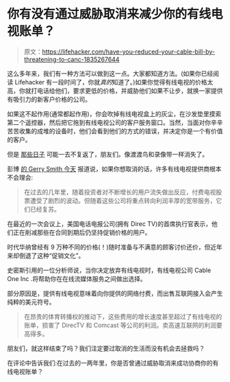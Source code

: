 # 你有没有通过威胁取消来减少你的有线电视账单？

> 原文：<https://lifehacker.com/have-you-reduced-your-cable-bill-by-threatening-to-canc-1835267644>

这么多年来，我们有一种方法可以做到这一点。大家都知道方法。(如果你已经阅读 Lifehacker 有一段时间了，你就*真的*知道了。)如果你觉得有线电视的价格太高，你就打电话给他们，要求更低的价格，并威胁他们如果不让步，就换一家提供有吸引力的新客户价格的公司。



如果这不起作用(通常都起作用)，你会吹掉有线电视盒上的灰尘，在沙发垫里摸索第二个遥控器，然后把它拖到有线电视公司的客户服务窗口。当然，当面对你辛辛苦苦收集的成堆的设备时，他们会看到他们的方式的错误，并决定你是一个有价值的客户。

但是 [那些日子](https://lifehacker.com/reduce-your-bills-by-just-asking-5127638) 可能一去不复返了，朋友们。像渡渡鸟和录像带一样消失了。

彭博 [的 Gerry Smith 今天](https://www.bloomberg.com/news/articles/2019-06-05/the-days-of-negotiating-your-way-to-a-cheap-cable-bill-are-over) 报道说，如果你想取消的话，许多有线电视提供商根本不会理会:

> 在过去的几年里，随着投资者对不断增长的用户流失做出反应，付费电视股票遭受了剧烈的波动。但随着这些公司将重点转向利润丰厚的宽带服务，它们已经复苏。

在最近的一次会议上，美国电话电报公司(拥有 Direc TV)的首席执行官表示，他们正在削减那些在合同到期后仍坚持促销价格的用户。

时代华纳曾经有 9 万种不同的价格(！)随时准备与不满意的顾客讨价还价，但近年来却倒退了这种“促销文化”。

史密斯引用的一位分析师说，当你决定放弃有线电视时，有线电视公司 Cable One Inc .将帮助你在在线流媒体服务之间做出选择。

部分原因是，提供有线电视意味着向你提供的网络付费，而出售互联网接入会产生纯粹的美元符号。

> 在昂贵的体育转播权的推动下，这些费用的增长速度甚至超过了有线电视的账单，损害了 DirecTV 和 Comcast 等公司的利润。卖高速互联网的利润要高得多。

朋友们，就这样结束了吗？我们注定要过取消的生活而没有机会去拯救吗？

在评论中告诉我们:在过去的一两年里，你是否曾通过威胁取消来成功协商你的有线电视账单？
